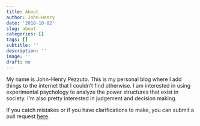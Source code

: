 ```yaml
---
title: About
author: John-Henry
date: '2018-10-02'
slug: about
categories: []
tags: []
subtitle: ''
description: ''
image: ''
draft: no
---
```


My name is John-Henry Pezzuto. This is my personal blog where I add things to the internet that I couldn’t find otherwise. I am interested in using experimental psychology to analyze the power structures that exist in society. I'm also pretty interested in judgement and decision making.


If you catch mistakes or if you have clarifications to make, you can submit a pull request [here](https://github.com/johnhenrypezzuto/johnhenryp).